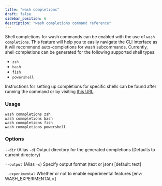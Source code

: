 ```yaml
---
title: "wash completions"
draft: false
sidebar_position: 6
description: "wash completions command reference"
--- 
```


Shell completions for wash commands can be enabled with the use of `wash completions`. This feature will help you to easily navigate the CLI interface as it will recommend auto-completions for wash subcommands. Currently, shell completions can be generated for the following supported shell types:

- `zsh`
- `bash`
- `fish`
- `powershell`

Instructions for setting up completions for specific shells can be found after running the command or by visiting [this URL](https://github.com/wasmCloud/wasmCloud/blob/main/crates/wash-cli/Completions.md).

### Usage

```
wash commpletions zsh
wash commpletions bash
wash commpletions fish
wash commpletions powershell
```

### Options

`--dir` (Alias `-d`) Output directory for the generated completions (Defaults to current directory)

`--output` (Alias `-o`) Specify output format (text or json) [default: text]

`--experimental` Whether or not to enable experimental features [env: WASH_EXPERIMENTAL=]